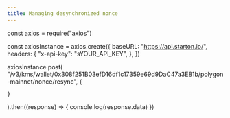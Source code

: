 ```yaml
---
title: Managing desynchronized nonce 
---
```


const axios = require("axios")

const axiosInstance = axios.create({
baseURL: "https://api.starton.io/",
headers: {
"x-api-key": "sYOUR_API_KEY",
},
})

axiosInstance.post(
"/v3/kms/wallet/0x308f251B03efD16df1c17359e69d9DaC47a3E81b/polygon-mainnet/nonce/resync",
{

    }

).then((response) => {
console.log(response.data)
})